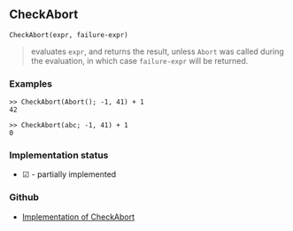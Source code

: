 ## CheckAbort

```
CheckAbort(expr, failure-expr)
```

> evaluates `expr`, and returns the result, unless `Abort` was called during the evaluation, in which case `failure-expr` will be returned.

### Examples
 
```
>> CheckAbort(Abort(); -1, 41) + 1 
42

>> CheckAbort(abc; -1, 41) + 1
0
```






### Implementation status

* &#x2611; - partially implemented

### Github

* [Implementation of CheckAbort](https://github.com/axkr/symja_android_library/blob/master/symja_android_library/matheclipse-core/src/main/java/org/matheclipse/core/builtin/Programming.java#L418) 
